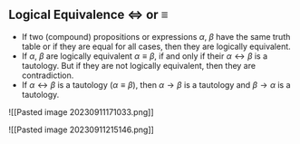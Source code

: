 ## Logical Equivalence $\Leftrightarrow$ or $\equiv$

- If two (compound) propositions or expressions $\alpha$, $\beta$ have the same truth table or if they are equal for all cases, then they are logically equivalent.
- If $\alpha$, $\beta$ are logically equivalent $\alpha \equiv \beta$, if and only if their $\alpha \leftrightarrow \beta$ is a tautology. But if they are not logically equivalent, then they are contradiction.
- If $\alpha \leftrightarrow \beta$ is a tautology ($\alpha \equiv \beta$), then $\alpha \rightarrow \beta$ is a tautology and $\beta \rightarrow \alpha$ is a tautology.

![[Pasted image 20230911171033.png]]

![[Pasted image 20230911215146.png]]
